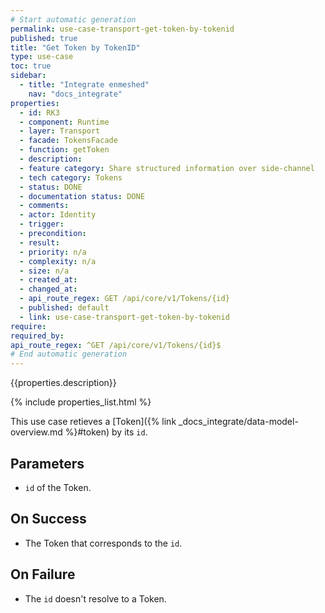 ```yaml
---
# Start automatic generation
permalink: use-case-transport-get-token-by-tokenid
published: true
title: "Get Token by TokenID"
type: use-case
toc: true
sidebar:
  - title: "Integrate enmeshed"
    nav: "docs_integrate"
properties:
  - id: RK3
  - component: Runtime
  - layer: Transport
  - facade: TokensFacade
  - function: getToken
  - description:
  - feature category: Share structured information over side-channel
  - tech category: Tokens
  - status: DONE
  - documentation status: DONE
  - comments:
  - actor: Identity
  - trigger:
  - precondition:
  - result:
  - priority: n/a
  - complexity: n/a
  - size: n/a
  - created_at:
  - changed_at:
  - api_route_regex: GET /api/core/v1/Tokens/{id}
  - published: default
  - link: use-case-transport-get-token-by-tokenid
require:
required_by:
api_route_regex: ^GET /api/core/v1/Tokens/{id}$
# End automatic generation
---
```


{{properties.description}}

{% include properties_list.html %}

This use case retieves a [Token]({% link _docs_integrate/data-model-overview.md %}#token)
by its `id`.

## Parameters

- `id` of the Token.

## On Success

- The Token that corresponds to the `id`.

## On Failure

- The `id` doesn't resolve to a Token.

